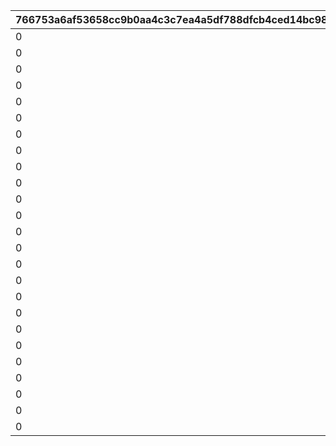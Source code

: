 |766753a6af53658cc9b0aa4c3c7ea4a5df788dfcb4ced14bc981094b5ee61ea8|b442989609972481e842010a04be0dd3fe88ff39b4a926bf2aa3a0e8c0807f16|a2e2a8a516092267225c6ac4aed8b852dae9602e18a00317c952eebb1d22ebcc|8017627f7f70e523573acbee458897e878611bf68c3316e7a653ca5a5b6b290b|c0e409f83f99add91f9f48b73b635f3940d6153db2e927c0187822f10b25f39c|41ca5c71899f24fbd72f23f76893a9bcf2d49da6c6256c3e333799d2fad94492|a681ef9aa21eb3a859f003c8dc314d4ec13dc6eb7180194bd00864da2787ce45|da8c4d46e9a585d4c1f90b08274c6aa93abac62adee7e7b39ee4b0b8dafbc60b|281c85feea1a6528d0b9bc7d1f3dc1ee3879ce458abab2ed63e6da80ab4eca4e|f544724bf142d17647b6b8c8dfab280832f6e77398cac7e65d30afd14258cdd4|37d56a650850324eb6093432228909a36ba6e2e688f0f0cb14ead75363690b98|b637134a3699245391db5665c9059bbf88e7f404d645623bb85994368010b7f5|2e1ba14b26ffbd357e58f4523e02ce4cf10dcd803d65a9da51d490d6c558273c|13e76427ad249f6c2dbacdd25cd5a61336af4614863d28b928a47d2edae68120|e487c55ff1a1816189cfb110fb1daff7098d52614120b0cc433c86208125f0c7|125385f72390b2c2adc69df9118e1d85f7a0ef47e2703fca469f3206620e74ce|
| --- | --- | --- | --- | --- | --- | --- | --- | --- | --- | --- | --- | --- | --- | --- | --- |
|0|0|4|30|0|140000|1|0|0|91002|0|0|0|110001|0|8|
|0|0|4|30|0|140000|1|0|0|91002|0|0|0|110002|0|8|
|0|0|4|30|0|140000|1|0|0|91002|0|0|0|110003|0|8|
|0|0|4|30|0|140000|1|0|0|91002|0|0|0|110004|0|8|
|0|0|4|30|0|140000|1|0|0|91002|0|0|0|110005|0|8|
|0|0|4|30|0|140000|1|0|0|91002|0|0|0|120001|0|8|
|0|0|4|30|0|140000|1|0|0|91002|0|0|0|120002|0|8|
|0|0|4|30|0|140000|1|0|0|91002|0|0|0|120003|0|8|
|0|0|4|30|0|140000|1|0|0|91002|0|0|0|120004|0|8|
|0|0|4|30|0|140000|1|0|0|91002|0|0|0|120005|0|8|
|0|0|4|30|0|140000|1|0|0|91002|0|0|0|130001|0|8|
|0|0|4|30|0|140000|1|0|0|91002|0|0|0|130002|0|8|
|0|0|4|30|0|140000|1|0|0|91002|0|0|0|130003|0|8|
|0|0|4|30|0|140000|1|0|0|91002|0|0|0|130004|0|8|
|0|0|4|30|0|140000|1|0|0|91002|0|0|0|130005|0|8|
|0|0|4|30|0|140000|1|0|0|91002|0|0|0|140001|0|8|
|0|0|4|30|0|140000|1|0|0|91002|0|0|0|140002|0|8|
|0|0|4|30|0|140000|1|0|0|91002|0|0|0|140003|0|8|
|0|0|4|30|0|140000|1|0|0|91002|0|0|0|140004|0|8|
|0|0|4|30|0|140000|1|0|0|91002|0|0|0|140005|0|8|
|0|0|4|30|0|140000|1|0|0|91002|0|0|0|150001|0|8|
|0|0|4|30|0|140000|1|0|0|91002|0|0|0|150002|0|8|
|0|0|4|30|0|140000|1|0|0|91002|0|0|0|150003|0|8|
|0|0|4|30|0|140000|1|0|0|91002|0|0|0|150004|0|8|
|0|0|4|30|0|140000|1|0|0|91002|0|0|0|150005|0|8|
